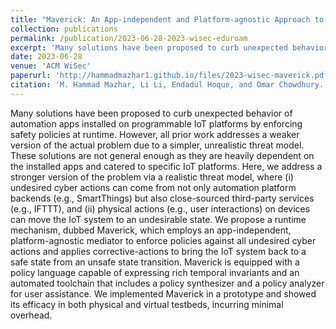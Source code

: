 ```yaml
---
title: "Maverick: An App-independent and Platform-agnostic Approach to Enforce Policies in IoT Systems at Runtime"
collection: publications
permalink: /publication/2023-06-28-2023-wisec-eduroam
excerpt: 'Many solutions have been proposed to curb unexpected behavior of automation apps installed on programmable IoT platforms by enforcing safety policies at runtime. However, all prior work addresses a weaker version of the actual problem due to a simpler, unrealistic threat model. These solutions are not general enough as they are heavily dependent on the installed apps and catered to specific IoT platforms. Here, we address a stronger version of the problem via a realistic threat model, where (i) undesired cyber actions can come from not only automation platform backends (e.g., SmartThings) but also close-sourced third-party services (e.g., IFTTT), and (ii) physical actions (e.g., user interactions) on devices can move the IoT system to an undesirable state. We propose a runtime mechanism, dubbed Maverick, which employs an app-independent, platform-agnostic mediator to enforce policies against all undesired cyber actions and applies corrective-actions to bring the IoT system back to a safe state from an unsafe state transition. Maverick is equipped with a policy language capable of expressing rich temporal invariants and an automated toolchain that includes a policy synthesizer and a policy analyzer for user assistance. We implemented Maverick in a prototype and showed its efficacy in both physical and virtual testbeds, incurring minimal overhead.'
date: 2023-06-28
venue: 'ACM WiSec'
paperurl: 'http://hammadmazhar1.github.io/files/2023-wisec-maverick.pdf'
citation: 'M. Hammad Mazhar, Li Li, Endadul Hoque, and Omar Chowdhury. 2023. Maverick: An App-independent and Platform-agnostic Approach to Enforce Policies in IoT Systems at Runtime. In Proceedings of the 16th ACM Conference on Security and Privacy in Wireless and Mobile Networks (WiSec &apos;23). Association for Computing Machinery, New York, NY, USA, 73–84. https://doi.org/10.1145/3558482.3590188'
---
```


Many solutions have been proposed to curb unexpected behavior of automation apps installed on programmable IoT platforms by enforcing safety policies at runtime. However, all prior work addresses a weaker version of the actual problem due to a simpler, unrealistic threat model. These solutions are not general enough as they are heavily dependent on the installed apps and catered to specific IoT platforms. Here, we address a stronger version of the problem via a realistic threat model, where (i) undesired cyber actions can come from not only automation platform backends (e.g., SmartThings) but also close-sourced third-party services (e.g., IFTTT), and (ii) physical actions (e.g., user interactions) on devices can move the IoT system to an undesirable state. We propose a runtime mechanism, dubbed Maverick, which employs an app-independent, platform-agnostic mediator to enforce policies against all undesired cyber actions and applies corrective-actions to bring the IoT system back to a safe state from an unsafe state transition. Maverick is equipped with a policy language capable of expressing rich temporal invariants and an automated toolchain that includes a policy synthesizer and a policy analyzer for user assistance. We implemented Maverick in a prototype and showed its efficacy in both physical and virtual testbeds, incurring minimal overhead.
